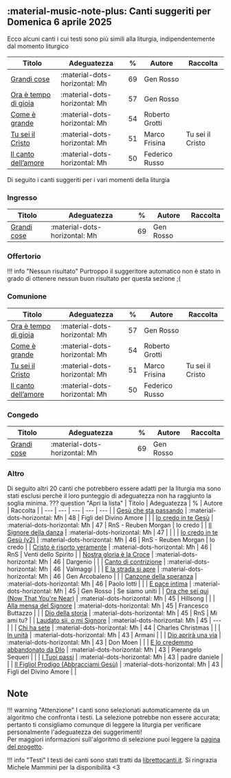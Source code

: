 ## :material-music-note-plus: Canti suggeriti per Domenica 6 aprile 2025

Ecco alcuni canti i cui testi sono più simili alla liturgia, indipendentemente dal momento liturgico

| Titolo | Adeguatezza | % | Autore | Raccolta |
| --- | --- | --- | --- | --- |
| [Grandi cose](https://www.librettocanti.it/canto/grandi-cose-217) | :material-dots-horizontal: Mh | 69 | Gen Rosso |  |
| [Ora è tempo di gioia](https://www.librettocanti.it/canto/ora-tempo-di-gioia-339) | :material-dots-horizontal: Mh | 57 | Gen Rosso |  |
| [Come è grande](https://www.librettocanti.it/canto/come-grande-133) | :material-dots-horizontal: Mh | 54 | Roberto Grotti |  |
| [Tu sei il Cristo](https://www.librettocanti.it/canto/tu-sei-il-cristo-2982) | :material-dots-horizontal: Mh | 51 | Marco Frisina | Tu sei il Cristo |
| [Il canto dell’amore](https://www.librettocanti.it/canto/il-canto-dell-amore-224) | :material-dots-horizontal: Mh | 50 | Federico Russo |  |

Di seguito i canti suggeriti per i vari momenti della liturgia

### Ingresso

| Titolo | Adeguatezza | % | Autore | Raccolta |
| --- | --- | --- | --- | --- |
| [Grandi cose](https://www.librettocanti.it/canto/grandi-cose-217) | :material-dots-horizontal: Mh | 69 | Gen Rosso |  |

### Offertorio

!!! info "Nessun risultato"
    Purtroppo il suggeritore automatico non è stato in grado di ottenere nessun buon risultato per questa sezione ;(

### Comunione
| Titolo | Adeguatezza | % | Autore | Raccolta |
| --- | --- | --- | --- | --- |
| [Ora è tempo di gioia](https://www.librettocanti.it/canto/ora-tempo-di-gioia-339) | :material-dots-horizontal: Mh | 57 | Gen Rosso |  |
| [Come è grande](https://www.librettocanti.it/canto/come-grande-133) | :material-dots-horizontal: Mh | 54 | Roberto Grotti |  |
| [Tu sei il Cristo](https://www.librettocanti.it/canto/tu-sei-il-cristo-2982) | :material-dots-horizontal: Mh | 51 | Marco Frisina | Tu sei il Cristo |
| [Il canto dell’amore](https://www.librettocanti.it/canto/il-canto-dell-amore-224) | :material-dots-horizontal: Mh | 50 | Federico Russo |  |

### Congedo
| Titolo | Adeguatezza | % | Autore | Raccolta |
| --- | --- | --- | --- | --- |
| [Grandi cose](https://www.librettocanti.it/canto/grandi-cose-217) | :material-dots-horizontal: Mh | 69 | Gen Rosso |  |

### Altro
Di seguito altri 20 canti che potrebbero essere adatti per la liturgia ma sono stati esclusi perchè il loro punteggio di adeguatezza non ha raggiunto la soglia minima.
??? question "Apri la lista"
    | Titolo | Adeguatezza | % | Autore | Raccolta |
    | --- | --- | --- | --- | --- |
    | [Gesù che sta passando](https://www.librettocanti.it/canto/ges-che-sta-passando-2337) | :material-dots-horizontal: Mh | 48 | Figli del Divino Amore |  |
    | [Io credo in te Gesù](https://www.librettocanti.it/canto/io-credo-in-te-ges-1678) | :material-dots-horizontal: Mh | 47 | RnS - Reuben Morgan | Io credo |
    | [Il Signore della danza](https://www.librettocanti.it/canto/il-signore-della-danza-1555) | :material-dots-horizontal: Mh | 47 |  |  |
    | [Io credo in te Gesù (v2)](https://www.librettocanti.it/canto/io-credo-in-te-ges-v2-2393) | :material-dots-horizontal: Mh | 46 | RnS - Reuben Morgan | Io credo |
    | [Cristo è risorto veramente](https://www.librettocanti.it/canto/cristo-risorto-veramente-145) | :material-dots-horizontal: Mh | 46 | RnS | Venti dello Spirito |
    | [Nostra gloria è la Croce](https://www.librettocanti.it/canto/nostra-gloria-la-croce-2798) | :material-dots-horizontal: Mh | 46 | Dargenio |  |
    | [Canto di contrizione](https://www.librettocanti.it/canto/canto-di-contrizione-2115) | :material-dots-horizontal: Mh | 46 | Valmaggi |  |
    | [E la strada si apre](https://www.librettocanti.it/canto/e-la-strada-si-apre-1880) | :material-dots-horizontal: Mh | 46 | Gen Arcobaleno |  |
    | [Canzone della speranza](https://www.librettocanti.it/canto/canzone-della-speranza-1616) | :material-dots-horizontal: Mh | 46 | Paolo Iotti |  |
    | [E pace intima](https://www.librettocanti.it/canto/e-pace-intima-177) | :material-dots-horizontal: Mh | 45 | Gen Rosso | Se siamo uniti |
    | [Ora che sei qui (Now That You're Near)](https://www.librettocanti.it/canto/ora-che-sei-qui-now-that-you-re-near-2553) | :material-dots-horizontal: Mh | 45 | Hillsong  |  |
    | [Alla mensa del Signore](https://www.librettocanti.it/canto/alla-mensa-del-signore-13) | :material-dots-horizontal: Mh | 45 | Francesco Buttazzo |  |
    | [Dio della storia](https://www.librettocanti.it/canto/dio-della-storia-2921) | :material-dots-horizontal: Mh | 45 | RnS | Mi ami tu? |
    | [Laudato sii, o mi Signore](https://www.librettocanti.it/canto/laudato-sii-o-mi-signore-278) | :material-dots-horizontal: Mh | 45 | --- |  |
    | [Chi ha sete](https://www.librettocanti.it/canto/chi-ha-sete-1757) | :material-dots-horizontal: Mh | 44 | Charles Christmas |  |
    | [In unità](https://www.librettocanti.it/canto/in-unit-2308) | :material-dots-horizontal: Mh | 43 | Armani |  |
    | [Dio aprirà una via](https://www.librettocanti.it/canto/dio-aprir-una-via-1686) | :material-dots-horizontal: Mh | 43 | Don Moen |  |
    | [E lo credemmo abbandonato da DIo](https://www.librettocanti.it/canto/e-lo-credemmo-abbandonato-da-dio-2301) | :material-dots-horizontal: Mh | 43 | Pierangelo Sequeri |  |
    | [I Tuoi passi](https://www.librettocanti.it/canto/i-tuoi-passi-222) | :material-dots-horizontal: Mh | 43 | padre daniele  |  |
    | [Il Figliol Prodigo (Abbracciami Gesù)](https://www.librettocanti.it/canto/il-figliol-prodigo-abbracciami-ges-1596) | :material-dots-horizontal: Mh | 43 | Figli del Divino Amore |  |
## Note
!!! warning "Attenzione"
    I canti sono selezionati automaticamente da un algoritmo che confronta i testi. La selezione potrebbe non essere accurata; pertanto ti consigliamo comunque di leggere la liturgia per verificare personalmente l'adeguatezza dei suggerimenti!<br>Per maggiori informazioni sull'algoritmo di selezione puoi leggere la [pagina del progetto](https://hildegard.it/progetto/).

!!! info "Testi"
    I testi dei canti sono stati tratti da [librettocanti.it](https://www.librettocanti.it/). Si ringrazia Michele Mammini per la disponibilità <3


